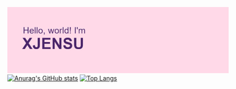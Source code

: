 ![plot](header.png)
[![Anurag's GitHub stats](https://github-readme-stats.vercel.app/api?username=EnterAUsername1123&theme=synthwave)](https://github.com/EnterAUsername1123/github-readme-stats)
[![Top Langs](https://github-readme-stats.vercel.app/api/top-langs/?username=EnterAUsername1123&layout=compact)](https://github.com/EnterAUsername1123/github-readme-stats)
